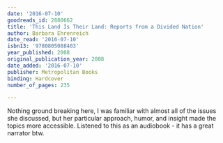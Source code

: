 ```yaml
---
date: '2016-07-10'
goodreads_id: 2880662
title: 'This Land Is Their Land: Reports from a Divided Nation'
author: Barbara Ehrenreich
date_read: '2016-07-10'
isbn13: '9780805088403'
year_published: 2008
original_publication_year: 2008
date_added: '2016-07-10'
publisher: Metropolitan Books
binding: Hardcover
number_of_pages: 235

---
```

Nothing ground breaking here, I was familiar with almost all of the issues she discussed, but her particular approach, humor, and insight made the topics more accessible. Listened to this as an audiobook - it has a great narrator btw.
